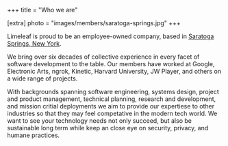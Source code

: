 +++
title = "Who we are"

[extra]
photo = "images/members/saratoga-springs.jpg"
+++

Limeleaf is proud to be an employee-owned company, based in [Saratoga
Springs, New York][1].

We bring over six decades of collective experience in every facet of
software development to the table. Our members have worked at Google,
Electronic Arts, ngrok, Kinetic, Harvard University, JW Player, and 
others on a wide range of projects.

With backgrounds spanning software engineering, systems design, project
and product management, technical planning, research and development,
and mission critial deployments we aim to provide our expertiese to
other industries so that they may feel competative in the modern tech
world. We want to see your technology needs not only succeed, but also
be sustainable long term while keep an close eye on security, privacy,
and humane practices.

[1]: https://en.wikipedia.org/wiki/Saratoga_Springs,_New_York
